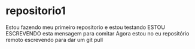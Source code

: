 # repositorio1
Estou fazendo meu primeiro repositorio e estou testando
ESTOU ESCREVENDO esta mensagem para comitar
Agora estou no eu repositório remoto escrevendo para dar um git pull
